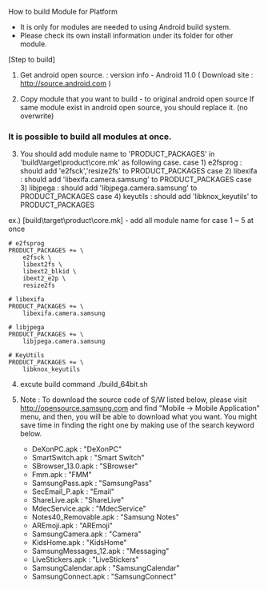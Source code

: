 How to build Module for Platform
- It is only for modules are needed to using Android build system.
- Please check its own install information under its folder for other module.

[Step to build]
1. Get android open source.
    : version info - Android 11.0
    ( Download site : http://source.android.com )

2. Copy module that you want to build - to original android open source
   If same module exist in android open source, you should replace it. (no overwrite)
   
  ### It is possible to build all modules at once.
  
3. You should add module name to 'PRODUCT_PACKAGES' in 'build\target\product\core.mk' as following case.
	case 1) e2fsprog : should add 'e2fsck','resize2fs' to PRODUCT_PACKAGES
	case 2) libexifa : should add 'libexifa.camera.samsung' to PRODUCT_PACKAGES
	case 3) libjpega : should add 'libjpega.camera.samsung' to PRODUCT_PACKAGES
	case 4) keyutils : should add 'libknox_keyutils' to PRODUCT_PACKAGES
	

ex.) [build\target\product\core.mk] - add all module name for case 1 ~ 5 at once
    
```
# e2fsprog
PRODUCT_PACKAGES += \
    e2fsck \
    libext2fs \
    libext2_blkid \
    ibext2_e2p \
    resize2fs
    
# libexifa
PRODUCT_PACKAGES += \
    libexifa.camera.samsung
    
# libjpega
PRODUCT_PACKAGES += \
    libjpega.camera.samsung
    
# KeyUtils
PRODUCT_PACKAGES += \
    libknox_keyutils
```
4. excute build command
   ./build_64bit.sh

5. Note : 
   To download the source code of S/W listed below, please visit http://opensource.samsung.com and find "Mobile -> Mobile Application" menu, 
   and then, you will be able to download what you want. 
   You might save time in finding the right one by making use of the search keyword below. 
	- DeXonPC.apk : "DeXonPC"
	- SmartSwitch.apk : "Smart Switch"
	- SBrowser_13.0.apk : "SBrowser"
	- Fmm.apk : "FMM"
	- SamsungPass.apk : "SamsungPass"
	- SecEmail_P.apk : "Email"
	- ShareLive.apk : "ShareLive"
	- MdecService.apk : "MdecService"
	- Notes40_Removable.apk : "Samsung Notes"
	- AREmoji.apk : "AREmoji"
	- SamsungCamera.apk : "Camera"
	- KidsHome.apk : "KidsHome"
	- SamsungMessages_12.apk : "Messaging"
	- LiveStickers.apk : "LiveStickers"
	- SamsungCalendar.apk : "SamsungCalendar"
	- SamsungConnect.apk : "SamsungConnect"
